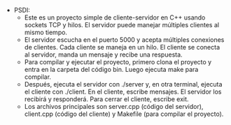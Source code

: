 - PSDI:
    - Este es un proyecto simple de cliente-servidor en C++ usando sockets TCP y hilos. El servidor puede manejar múltiples clientes al mismo tiempo.
    - El servidor escucha en el puerto 5000 y acepta múltiples conexiones de clientes. Cada cliente se maneja en un hilo. El cliente se conecta al servidor, manda un mensaje y recibe una respuesta.
    - Para compilar y ejecutar el proyecto, primero clona el proyecto y entra en la carpeta del código bin. Luego ejecuta make para compilar.
    - Después, ejecuta el servidor con ./server y, en otra terminal, ejecuta el cliente con ./client. En el cliente, escribe mensajes. El servidor los recibirá y responderá. Para cerrar el cliente, escribe exit.
    - Los archivos principales son server.cpp (código del servidor), client.cpp (código del cliente) y Makefile (para compilar el proyecto).


